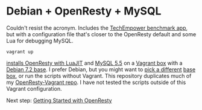 Debian + OpenResty + MySQL
==========================

Couldn't resist the acronym. Includes the [TechEmpower benchmark app](https://github.com/TechEmpower/FrameworkBenchmarks/tree/master/openresty), but with a configuration file that's closer to the OpenResty default and some Lua for debugging MySQL.

    vagrant up

[installs OpenResty with LuaJIT](http://openresty.org/#Installation) and [MySQL 5.5](http://dev.mysql.com/doc/refman/5.5/en/) on a [Vagrant box](http://www.vagrantup.com/) with a [Debian 7.2 base](http://www.debian.org/News/2013/20131012). I prefer Debian, but you might want to [pick a different](http://cloud-images.ubuntu.com/vagrant/) [base box](vagrantbox.es), or run the scripts without Vagrant. This repository duplicates much of my [OpenResty-Vagrant repo](https://github.com/jiko/OpenResty-Vagrant). I have not tested the scripts outside of this Vagrant configuration. 

Next step: [Getting Started with OpenResty](http://openresty.org/#GettingStarted)
